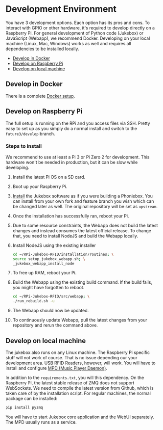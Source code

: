 # Development Environment



You have 3 development options. Each option has its pros and cons. To interact with GPIO or other hardware, it's required to develop directly on a Raspberry Pi. For general development of Python code (Jukebox) or JavaScript (Webapp), we recommend Docker. Developing on your local machine (Linux, Mac, Windows) works as well and requires all dependencies to be installed locally.

* [Develop in Docker](#develop-in-docker)
* [Develop on Raspberry Pi](#develop-on-raspberry-pi)
* [Develop on local machine](#develop-on-local-machine)

## Develop in Docker

There is a complete [Docker setup](./docker.md).

## Develop on Raspberry Pi

The full setup is running on the RPi and you access files via SSH. Pretty easy to set up as you simply do a normal install and switch to the `future3/develop` branch.

### Steps to install

We recommend to use at least a Pi 3 or Pi Zero 2 for development. This hardware won\'t be needed in production, but it can be slow while developing.

1. Install the latest Pi OS on a SD card.
2. Boot up your Raspberry Pi.
3. [Install](../builders/installation.md) the Jukebox software as if you were building a Phoniebox. You can install from your own fork and feature branch you wish which can be changed later as well. The original repository will be set as `upstream`.
4. Once the installation has successfully ran, reboot your Pi.
5. Due to some resource constraints, the Webapp does not build the latest changes and instead consumes the latest official release. To change that, you  need to install NodeJS and build the Webapp locally.
6. Install NodeJS using the existing installer

    ``` bash
    cd ~/RPi-Jukebox-RFID/installation/routines; \
    source setup_jukebox_webapp.sh; \
    _jukebox_webapp_install_node
    ```

7. To free up RAM, reboot your Pi.
8. Build the Webapp using the existing build command. If the build fails, you might have forgotten to reboot.

    ``` bash
    cd ~/RPi-Jukebox-RFID/src/webapp; \
    ./run_rebuild.sh -u
    ```

9. The Webapp should now be updated.
10. To continuously update Webapp, pull the latest changes from your repository and rerun the command above.

## Develop on local machine

The jukebox also runs on any Linux machine. The Raspberry Pi specific stuff will not work of course. That is no issue depending our your development area. USB RFID Readers, however, will work. You will have to install and configure [MPD (Music Player Daemon)](https://www.musicpd.org/).

In addition to the `requirements.txt`, you will this dependency. On the Raspberry PI, the latest stable release of ZMQ does not support WebSockets. We need to compile the latest version from Github, which is taken care of by the installation script. For regular machines, the normal package can be installed:

``` bash
pip install pyzmq
```

You will have to start Jukebox core application and the WebUI separately. The MPD usually runs as a service.

